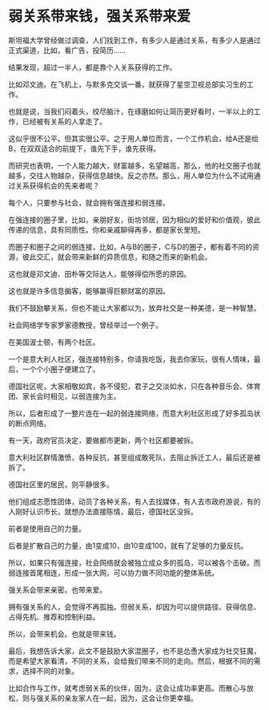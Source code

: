 # 弱关系带来钱，强关系带来爱

斯坦福大学曾经做过调查，人们找到工作，有多少人是通过关系，有多少人是通过正式渠道，比如，看广告，投简历…… 

结果发现，超过一半人，都是靠个人关系获得的工作。 

比如邓文迪。在飞机上，与默多克交谈一番，就获得了星空卫视总部实习生的工作。 

也就是说，当我们闷着头，绞尽脑汁，在琢磨如何让简历更好看时，一半以上的工作，已经被有关系的人拿走了。 

这似乎很不公平。但其实很公平。之于用人单位而言，一个工作机会，给A还是给B，在双双适合的前提下，谁先下手，谁先获得。 

而研究也表明，一个人能力越大，财富越多，名望越高，那么，他的社交圈子也就越多，交往人物越杂，获得信息越快。反之亦然。那么，用人单位为什么不试用通过关系获得机会的先来者呢？ 

每个人，只要参与社会，就会拥有强连接和弱连接。 

在强连接的圈子里，比如，亲朋好友，街坊邻居，因为相似的爱好和价值观，彼此传递的信息，具有同质性。你和亲戚聊得再多，都是家长里短。 

而圈子和圈子之间的弱连接，比如，A与B的圈子，C与D的圈子，都有着不同的资源，彼此交汇，就会带来新鲜的异质信息，和随之而来的新机会。 

这也就是邓文迪、田朴等交际达人，能够得偿所愿的原因。 

这也就是许多信息掮客，能够赢得巨额财富的原因。 

我们不鼓励攀关系，但也不能让大家都以为，放弃社交是一种美德，是一种智慧。 

社会网络学专家罗家德教授，曾经举过一个例子。 

在美国波士顿，有两个社区。 

一个是意大利人社区，强连接特别多，你请我吃饭，我去你家玩，很有人情味，最后，一个个小圈子便建立了。 

德国社区呢，大家相敬如宾，各不侵犯，君子之交淡如水，只在各种音乐会、体育团、家长会时相见，以弱连接为主。 

所以，后者形成了一整片连在一起的弱连接网络，而意大利社区形成了好多孤岛状的断点网络。 

有一天，政府官员决定，要做都市更新，两个社区都要被拆。 

意大利社区群情激愤，各种反抗，甚至组成敢死队，去阻止拆迁工人，最后还是被拆了。 

德国社区里的居民，则平静很多。 

他们组成志愿性团体，动员了各种关系，有人去找媒体，有人去市政府游说，有的人刚好认识市长，就想办法直接陈情，最后，德国社区没拆。 

前者是使用自己的力量。 

后者是扩散自己的力量，由1变成10，由10变成100，就有了足够的力量反抗。 

所以，如果只有强连接，社会网络就会被独立成众多的孤岛，可以被各个击破。而弱连接首尾相连，形成一张大网，可以协力做不同功能的整体系统。 

强关系会带来亲密。也带来爱。 

拥有强关系的人，会觉得不再孤独。但弱关系，却因为可以提供路径、获得信息、占得先机、推荐和控制利益。 

所以，会带来机会。也就是带来钱。 

最后，我想告诉大家，此文不是鼓励大家混圈子，也不是怂恿大家成为社交狂魔，而是希望大家看清，不同的关系，会给我们带来不同的走向。然后，根据不同的需求，选择不同的对象。 

比如合作与工作，就考虑弱关系的伙伴，因为，这会让成功率更高。而散心与放松，则与强关系的亲友家人在一起，因为，这会让你更幸福。